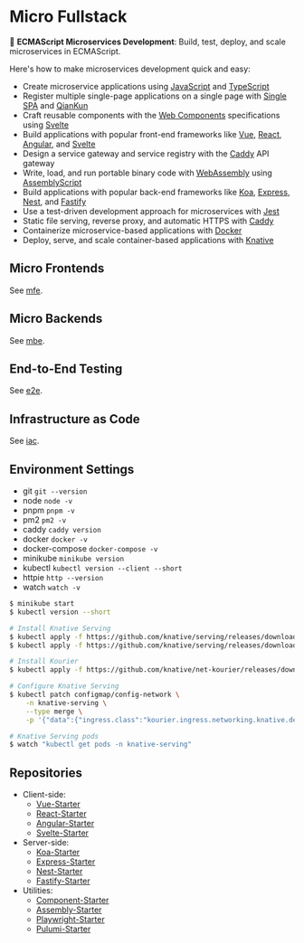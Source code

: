 # Micro Fullstack

:maple_leaf: **ECMAScript Microservices Development**: Build, test, deploy, and scale microservices in ECMAScript.

Here's how to make microservices development quick and easy:

- Create microservice applications using [JavaScript][javascript] and [TypeScript][typescript]
- Register multiple single-page applications on a single page with [Single SPA][single spa] and [QianKun][qiankun]
- Craft reusable components with the [Web Components][web components] specifications using [Svelte][svelte]
- Build applications with popular front-end frameworks like [Vue][vue], [React][react], [Angular][angular], and [Svelte][svelte]
- Design a service gateway and service registry with the [Caddy][caddy] API gateway
- Write, load, and run portable binary code with [WebAssembly][webassembly] using [AssemblyScript][assemblyscript]
- Build applications with popular back-end frameworks like [Koa][koa], [Express][express], [Nest][nest], and [Fastify][fastify]
- Use a test-driven development approach for microservices with [Jest][jest]
- Static file serving, reverse proxy, and automatic HTTPS with [Caddy][caddy]
- Containerize microservice-based applications with [Docker][docker]
- Deploy, serve, and scale container-based applications with [Knative][knative]

[javascript]: https://developer.mozilla.org/en-US/docs/Web/JavaScript
[typescript]: https://www.typescriptlang.org/
[single spa]: https://single-spa.js.org/
[qiankun]: https://qiankun.umijs.org/
[web components]: https://www.webcomponents.org/
[svelte]: https://svelte.dev/
[vue]: https://vuejs.org/
[react]: https://reactjs.org/
[angular]: https://angular.io/
[caddy]: https://caddyserver.com/
[webassembly]: https://webassembly.org/
[assemblyscript]: https://www.assemblyscript.org/
[koa]: https://koajs.com/
[express]: https://expressjs.com/
[nest]: https://nestjs.com/
[fastify]: https://www.fastify.io/
[jest]: https://jestjs.io/
[docker]: https://www.docker.com/
[knative]: https://knative.dev/

## Micro Frontends

See [mfe](./mfe).

## Micro Backends

See [mbe](./mbe).

## End-to-End Testing

See [e2e](./e2e).

## Infrastructure as Code

See [iac](./iac).

## Environment Settings

- git `git --version`
- node `node -v`
- pnpm `pnpm -v`
- pm2 `pm2 -v`
- caddy `caddy version`
- docker `docker -v`
- docker-compose `docker-compose -v`
- minikube `minikube version`
- kubectl `kubectl version --client --short`
- httpie `http --version`
- watch `watch -v`

```sh
$ minikube start
$ kubectl version --short
```

```sh
# Install Knative Serving
$ kubectl apply -f https://github.com/knative/serving/releases/download/v0.17.0/serving-crds.yaml
$ kubectl apply -f https://github.com/knative/serving/releases/download/v0.17.0/serving-core.yaml
```

```sh
# Install Kourier
$ kubectl apply -f https://github.com/knative/net-kourier/releases/download/v0.17.0/kourier.yaml
```

```sh
# Configure Knative Serving
$ kubectl patch configmap/config-network \
    -n knative-serving \
    --type merge \
    -p '{"data":{"ingress.class":"kourier.ingress.networking.knative.dev"}}'
```

```sh
# Knative Serving pods
$ watch "kubectl get pods -n knative-serving"
```

## Repositories

- Client-side:
  - [Vue-Starter](https://github.com/Shyam-Chen/Vue-Starter)
  - [React-Starter](https://github.com/Shyam-Chen/React-Starter)
  - [Angular-Starter](https://github.com/Shyam-Chen/Angular-Starter)
  - [Svelte-Starter](https://github.com/Shyam-Chen/Svelte-Starter)
- Server-side:
  - [Koa-Starter](https://github.com/Shyam-Chen/Koa-Starter)
  - [Express-Starter](https://github.com/Shyam-Chen/Express-Starter)
  - [Nest-Starter](https://github.com/Shyam-Chen/Nest-Starter)
  - [Fastify-Starter](https://github.com/Shyam-Chen/Fastify-Starter)
- Utilities:
  - [Component-Starter](https://github.com/Shyam-Chen/Component-Starter)
  - [Assembly-Starter](https://github.com/Shyam-Chen/Assembly-Starter)
  - [Playwright-Starter](https://github.com/Shyam-Chen/Playwright-Starter)
  - [Pulumi-Starter](https://github.com/Shyam-Chen/Pulumi-Starter)
